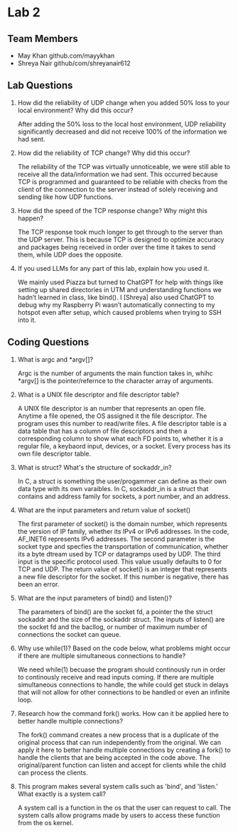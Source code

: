 # Lab 2

## Team Members
- May Khan github.com/mayykhan
- Shreya Nair github/com/shreyanair612

## Lab Questions

1. How did the reliability of UDP change when you added 50% loss to your local
environment? Why did this occur?
	
	After adding the 50% loss to the local host environment, UDP reliability significantly decreased and did not receive 100% of the information we had sent.

2. How did the reliability of TCP change? Why did this occur?
	
	The reliability of the TCP was virtually unnoticeable, we were still able to receive all the data/information we had sent. This occurred because TCP is programmed and guaranteed to be reliable with checks from the client of the connection to the server instead of solely receiving and sending like how UDP functions.

3. How did the speed of the TCP response change? Why might this happen?

	The TCP response took much longer to get through to the server than the UDP server. This is because TCP is designed to optimize accuracy and packages being received in order over the time it takes to send them, while UDP does the opposite.

4. If you used LLMs for any part of this lab, explain how you used it.

	We mainly used Piazza but turned to ChatGPT for help with things like setting up shared directories in UTM and understanding functions we hadn’t learned in class, like bind(). I [Shreya] also used ChatGPT to debug why my Raspberry Pi wasn’t automatically connecting to my hotspot even after setup, which caused problems when trying to SSH into it.


## Coding Questions

1. What is argc and *argv[]?

    Argc is the number of arguments the main function takes in, whihc *argv[] is the pointer/refernce to the character array of arguments.

2. What is a UNIX file descriptor and file descriptor table?
    
    A UNIX file descriptor is an number that represents an open file. Anytime a file opened, the OS assigned it the file descriptor. The program uses this number to read/write files.
    A file descriptor table is a data table that has a column of file descriptors and then a corresponding column to show what each FD points to, whether it is a regular file, a keybaord input, devices, or a socket. Every process has its own file descriptor table.

3. What is struct? What's the structure of sockaddr_in?
    
    In C, a struct is something the user/progammer can define as their own data type with its own varaibles.  In C, sockaddr_in is a struct that contains and address family for sockets, a port number, and an address.

4. What are the input parameters and return value of socket()
    
    The first parameter of socket() is  the domain number, which represents the version of IP family, whether its IPv4 or IPv6 addresses. In the code, AF_INET6 represents IPv6 addresses. The second parameter is the socket type and specfies the transportation of communication, whether its a byte dtream used by TCP or datagramps used by UDP. The third input is the specific protocol used. This value usually defaults to 0 for TCP and UDP. The return value of socket() is an integer that represents a new file descriptor for the socket. If this number is negative, there has been an error.

5. What are the input parameters of bind() and listen()?
    
    The parameters of bind() are the socket fd, a pointer the the struct sockaddr and the size of the sockaddr struct. The inputs of listen() are the socket fd and the bacllog, or number of maximum number of connections the socket can queue.

6.  Why use while(1)? Based on the code below, what problems might occur if there are multiple simultaneous connections to handle?
    
    We need while(1) becuase the program should continously run in order to continously receive and read inputs coming. If there are multiple simultaneous connections to handle, the while could get stuck in delays that will not allow for other connections to be handled or even an infinite loop.

7. Research how the command fork() works. How can it be applied here to better handle multiple connections?

	The fork() command creates a new process that is a duplicate of the original process that can run independently from the original. We can apply it here to better handle multiple connections by creating a fork() to handle the clients that are being accepted in the code above. The original/parent function can listen and accept for clients while the child can process the clients.

8. This program makes several system calls such as 'bind', and 'listen.' What exactly is a system call?

    A system call is a function in the os that the user can request to call. The system calls allow programs made by users to access these function from the os kernel.




